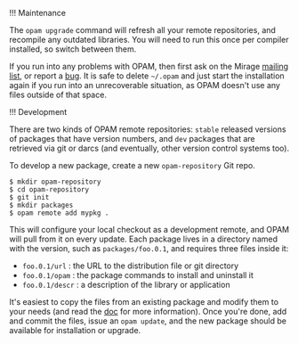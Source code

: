 !!! Maintenance

The `opam upgrade` command will refresh all your remote repositories, and recompile any outdated libraries. You will need to run this once per compiler installed, so switch between them.

If you run into any problems with OPAM, then first ask on the Mirage [mailing list](/about), or report a [bug](http://github.com/OCamlPro/opam/issues). It is safe to delete `~/.opam` and just start the installation again if you run into an unrecoverable situation, as OPAM doesn't use any files outside of that space.

!!! Development

There are two kinds of OPAM remote repositories: `stable` released versions of packages that have version numbers, and `dev` packages that are retrieved via git or darcs (and eventually, other version control systems too).

To develop a new package, create a new `opam-repository` Git repo.

```
$ mkdir opam-repository
$ cd opam-repository
$ git init
$ mkdir packages
$ opam remote add mypkg .
```

This will configure your local checkout as a development remote, and OPAM will pull from it on every update. Each package lives in a directory named with the version, such as `packages/foo.0.1`, and requires three files inside it:

* `foo.0.1/url` : the URL to the distribution file or git directory
* `foo.0.1/opam` : the package commands to install and uninstall it
* `foo.0.1/descr` : a description of the library or application

It's easiest to copy the files from an existing package and modify them to your needs (and read the [doc](http://opam.ocamlpro.org) for more information). Once you're done, add and commit the files, issue an `opam update`, and the new package should be available for installation or upgrade.
